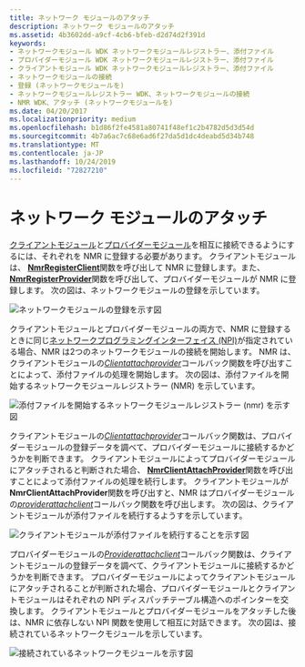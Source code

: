 ```yaml
---
title: ネットワーク モジュールのアタッチ
description: ネットワーク モジュールのアタッチ
ms.assetid: 4b3602dd-a9cf-4cb6-bfeb-d2d74d2f391d
keywords:
- ネットワークモジュール WDK ネットワークモジュールレジストラー、添付ファイル
- プロバイダーモジュール WDK ネットワークモジュールレジストラー、添付ファイル
- クライアントモジュール WDK ネットワークモジュールレジストラー、添付ファイル
- ネットワークモジュールの接続
- 登録 (ネットワークモジュールを)
- ネットワークモジュールレジストラー WDK、ネットワークモジュールの接続
- NMR WDK、アタッチ (ネットワークモジュールを)
ms.date: 04/20/2017
ms.localizationpriority: medium
ms.openlocfilehash: b1d86f2fe4581a80741f48ef1c2b4782d5d3d54d
ms.sourcegitcommit: 4b7a6ac7c68e6ad6f27da5d1dc4deabd5d34b748
ms.translationtype: MT
ms.contentlocale: ja-JP
ms.lasthandoff: 10/24/2019
ms.locfileid: "72827210"
---
```

# <a name="network-module-attachment"></a>ネットワーク モジュールのアタッチ


[クライアントモジュール](client-module.md)と[プロバイダーモジュール](provider-module.md)を相互に接続できるようにするには、それぞれを NMR に登録する必要があります。 クライアントモジュールは、 [**NmrRegisterClient**](https://docs.microsoft.com/windows-hardware/drivers/ddi/netioddk/nf-netioddk-nmrregisterclient)関数を呼び出して NMR に登録します。また、 [**NmrRegisterProvider**](https://docs.microsoft.com/windows-hardware/drivers/ddi/netioddk/nf-netioddk-nmrregisterprovider)関数を呼び出して、プロバイダーモジュールが NMR に登録します。 次の図は、ネットワークモジュールの登録を示しています。

![ネットワークモジュールの登録を示す図](images/nmrattach1.png)

クライアントモジュールとプロバイダーモジュールの両方で、NMR に登録するときに同じ[ネットワークプログラミングインターフェイス (NPI)](network-programming-interface.md)が指定されている場合、NMR は2つのネットワークモジュールの接続を開始します。 NMR は、クライアントモジュールの[*Clientattachprovider*](https://docs.microsoft.com/windows-hardware/drivers/ddi/netioddk/nc-netioddk-npi_client_attach_provider_fn)コールバック関数を呼び出すことによって、添付ファイルの処理を開始します。 次の図は、添付ファイルを開始するネットワークモジュールレジストラー (NMR) を示しています。

![添付ファイルを開始するネットワークモジュールレジストラー (nmr) を示す図](images/nmrattach2.png)

クライアントモジュールの[*Clientattachprovider*](https://docs.microsoft.com/windows-hardware/drivers/ddi/netioddk/nc-netioddk-npi_client_attach_provider_fn)コールバック関数は、プロバイダーモジュールの登録データを調べて、プロバイダーモジュールに接続するかどうかを判断できます。 クライアントモジュールによってプロバイダーモジュールにアタッチされると判断された場合、 [**NmrClientAttachProvider**](https://docs.microsoft.com/windows-hardware/drivers/ddi/netioddk/nf-netioddk-nmrclientattachprovider)関数を呼び出すことによって添付ファイルの処理を続行します。 クライアントモジュールが**NmrClientAttachProvider**関数を呼び出すと、NMR はプロバイダーモジュールの[*providerattachclient*](https://docs.microsoft.com/windows-hardware/drivers/ddi/netioddk/nc-netioddk-npi_provider_attach_client_fn)コールバック関数を呼び出します。 次の図は、クライアントモジュールが添付ファイルを続行するようすを示しています。

![クライアントモジュールが添付ファイルを続行することを示す図](images/nmrattach3.png)

プロバイダーモジュールの[*Providerattachclient*](https://docs.microsoft.com/windows-hardware/drivers/ddi/netioddk/nc-netioddk-npi_provider_attach_client_fn)コールバック関数は、クライアントモジュールの登録データを調べて、クライアントモジュールに接続するかどうかを判断できます。 プロバイダーモジュールによってクライアントモジュールにアタッチされることが判断された場合、プロバイダーモジュールとクライアントモジュールはそれぞれの NPI ディスパッチテーブル構造へのポインターを交換します。 クライアントモジュールとプロバイダーモジュールをアタッチした後は、NMR に依存しない NPI 関数を使用して相互に対話できます。 次の図は、接続されているネットワークモジュールを示しています。

![接続されているネットワークモジュールを示す図](images/nmrattach4.png)
